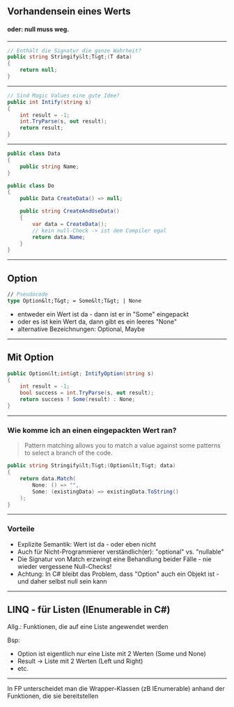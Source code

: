 ## Vorhandensein eines Werts

#### oder: null muss weg.

----

```csharp
// Enthält die Signatur die ganze Wahrheit?
public string Stringify&lt;T&gt;(T data)
{
    return null;
}
```

----

```csharp
// Sind Magic Values eine gute Idee?
public int Intify(string s)
{
    int result = -1;
    int.TryParse(s, out result);
    return result;
}
```

----

```csharp
public class Data
{
    public string Name;
}

public class Do
{
    public Data CreateData() => null;

    public string CreateAndUseData()
    {
        var data = CreateData();
        // kein null-Check -> ist dem Compiler egal
        return data.Name;
    }
}
```

----

## Option

```fsharp
// Pseudocode
type Option&lt;T&gt; = Some&lt;T&gt; | None
```

- entweder ein Wert ist da - dann ist er in "Some" eingepackt
- oder es ist kein Wert da, dann gibt es ein leeres "None"
- alternative Bezeichnungen: Optional, Maybe

----

## Mit Option

```csharp
public Option&lt;int&gt; IntifyOption(string s)
{
    int result = -1;
    bool success = int.TryParse(s, out result);
    return success ? Some(result) : None;
}
```

----

### Wie komme ich an einen eingepackten Wert ran?

> Pattern matching allows you to match a value against some patterns to select a branch of the code.

```csharp
public string Stringify&lt;T&gt;(Option&lt;T&gt; data)
{
    return data.Match(
        None: () => "",
        Some: (existingData) => existingData.ToString()
    );
}
```

----

### Vorteile

- Explizite Semantik: Wert ist da - oder eben nicht
- Auch für Nicht-Programmierer verständlich(er): "optional" vs. "nullable"
- Die Signatur von Match erzwingt eine Behandlung beider Fälle - nie wieder vergessene Null-Checks!
- Achtung: In C# bleibt das Problem, dass "Option" auch ein Objekt ist - und daher selbst null sein kann

----

## LINQ - für Listen (IEnumerable in C#)

Allg.: Funktionen, die auf eine Liste angewendet werden

Bsp:

- Option ist eigentlich nur eine Liste mit 2 Werten (Some und None)
- Result -> Liste mit 2 Werten (Left und Right)
- etc.

---

In FP unterscheidet man die Wrapper-Klassen (zB IEnumerable) anhand der Funktionen, die sie bereitstellen
